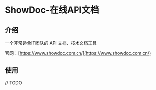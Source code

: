 # ShowDoc-在线API文档

## 介绍

一个非常适合IT团队的 API 文档、技术文档工具

官网：[https://www.showdoc.com.cn/](https://www.showdoc.com.cn/)

## 使用

// TODO